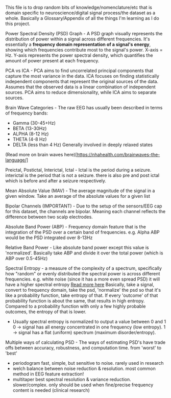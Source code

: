 This file is to drop random bits of knowledge/nomenclature/etc that is domain specific to neuroscience/digital signal process/the dataset as a whole.
Basically a Glossary/Appendix of all the things I'm learning as I do this project.

Power Spectral Density (PSD) Graph - 
A PSD graph visually represents the distribution of power within a signal across different frequencies. It's essentially a **frequency domain representation of a signal's energy**, showing which frequencies contribute most to the signal's power. X-axis = Hz. Y-axis represents the power spectral density, which quantifies the amount of power present at each frequency.

PCA vs ICA -
PCA aims to find uncorrelated principal components that capture the most variance in the data.
ICA focuses on finding statistically independent components that represent the original sources of the data. Assumes that the observed data is a linear combination of independent sources.
PCA aims to reduce dimensionality, while ICA aims to separate sources. 

Brain Wave Categories - 
The raw EEG has usually been described in terms of frequency bands: 
- Gamma (30-45+Hz)
- BETA (13-30Hz)
- ALPHA (8-12 Hz)
- THETA (4-8 Hz)
- DELTA (less than 4 Hz)
Generally involved in deeply relaxed states

(Read more on brain waves here)[https://nhahealth.com/brainwaves-the-language/]

Preictal, Postictal, Interictal, Ictal -
Ictal is the period during a seizure.
interictal is the period that is not a seizure.
there is also pre and post ictal which is before and after a seizure respectively.

Mean Absolute Value (MAV) - 
The average magnitude of the signal in a given window.
Take an average of the absolute values for a given list

Bipolar Channels (IMPORTANT) -
Due to the setup of the sensors/EEG cap for this dataset, the channels are bipolar.
Meaning each channel reflects the difference between two scalp electrodes.

Absolute Band Power (ABP) - 
Frequency domain feature that is the integration of the PSD over a certain band of frequencies.
e.g. Alpha ABP would be the PSD integrated over 8-13Hz

Relative Band Power -
Like absolute band power except this value is 'normalized'.
Basically take ABP and divide it over the total power (which is ABP over 0.5-45Hz)

Spectral Entropy - 
a measure of the complexity of a spectrum, specifically how "random" or evenly distributed the spectral power is across different frequencies.
e.g. white noise (since it has a more even spread PSD) it will have a higher spectral entropy
[Read more here](https://dsp.stackexchange.com/questions/23689/what-is-spectral-entropy)
Basically, take a signal, convert to frequency domain, take the psd, 'normalize' the psd so that it's like a probability function, take entropy of that.
If every 'outcome' of that probability function is about the same, that results in high entropy.
Compared to a probability function with only a few highly probable outcomes, the entropy of that is lower.
- Usually spectral entropy is normalized to output a value between 0 and 1
    0 → signal has all energy concentrated in one frequency (low entropy).
    1 → signal has a flat (uniform) spectrum (maximum disorder/entropy).

Multiple ways of calculating PSD -
The ways of estimating PSD's have trade offs between accuracy, robustness, and computation time. from 'worst' to 'best'
- periodogram
fast, simple, but sensitive to noise. rarely used in research
- welch
balance between noise reduction & resolution. most common method in EEG feature extraction!
- multitaper
best spectral resolution & variance reduction. slower/complex. only should be used when fine/precise frequency content is needed (clinical research)




